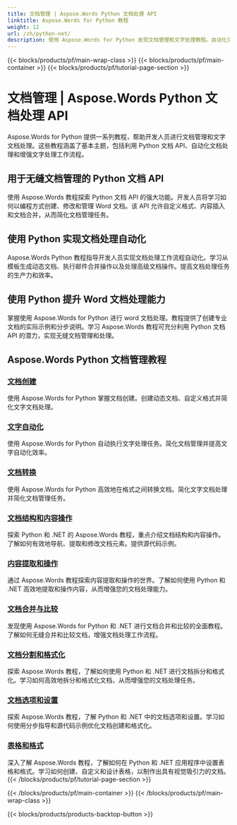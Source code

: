 ```yaml
---
title: 文档管理 | Aspose.Words Python 文档处理 API
linktitle: Aspose.Words for Python 教程
weight: 12
url: /zh/python-net/
description: 使用 Aspose.Words for Python 发现文档管理和文字处理教程。自动化文档处理、自定义格式并创建动态文档。
---
```


{{< blocks/products/pf/main-wrap-class >}}
{{< blocks/products/pf/main-container >}}
{{< blocks/products/pf/tutorial-page-section >}}

# 文档管理 | Aspose.Words Python 文档处理 API

Aspose.Words for Python 提供一系列教程，帮助开发人员进行文档管理和文字文档处理。这些教程涵盖了基本主题，包括利用 Python 文档 API、自动化文档处理和增强文字处理工作流程。

## 用于无缝文档管理的 Python 文档 API

使用 Aspose.Words 教程探索 Python 文档 API 的强大功能。开发人员将学习如何以编程方式创建、修改和管理 Word 文档。该 API 允许自定义格式、内容插入和文档合并，从而简化文档管理任务。

## 使用 Python 实现文档处理自动化

Aspose.Words Python 教程指导开发人员实现文档处理工作流程自动化。学习从模板生成动态文档、执行邮件合并操作以及处理高级文档操作。提高文档处理任务的生产力和效率。

## 使用 Python 提升 Word 文档处理能力

掌握使用 Aspose.Words for Python 进行 word 文档处理。教程提供了创建专业文档的实际示例和分步说明。学习 Aspose.Words 教程可充分利用 Python 文档 API 的潜力，实现无缝文档管理和处理。

## Aspose.Words Python 文档管理教程
### [文档创建](./document-creation/)
使用 Aspose.Words for Python 掌握文档创建。创建动态文档、自定义格式并简化文字文档处理。
### [文字自动化](./word-automation/)
使用 Aspose.Words for Python 自动执行文字处理任务。简化文档管理并提高文字自动化效率。
### [文档转换](./document-conversion/)
使用 Aspose.Words for Python 高效地在格式之间转换文档。简化文字文档处理并简化文档管理任务。 
### [文档结构和内容操作](./document-structure-and-content-manipulation/)
探索 Python 和 .NET 的 Aspose.Words 教程，重点介绍文档结构和内容操作。了解如何有效地导航、提取和修改文档元素。提供源代码示例。
### [内容提取和操作](./content-extraction-and-manipulation/)
通过 Aspose.Words 教程探索内容提取和操作的世界。了解如何使用 Python 和 .NET 高效地提取和操作内容，从而增强您的文档处理能力。
### [文档合并与比较](./document-combining-and-comparison/)
发现使用 Aspose.Words for Python 和 .NET 进行文档合并和比较的全面教程。了解如何无缝合并和比较文档，增强文档处理工作流程。
### [文档分割和格式化](./document-splitting-and-formatting/)
探索 Aspose.Words 教程，了解如何使用 Python 和 .NET 进行文档拆分和格式化。学习如何高效地拆分和格式化文档，从而增强您的文档处理任务。 
### [文档选项和设置](./document-options-and-settings/)
探索 Aspose.Words 教程，了解 Python 和 .NET 中的文档选项和设置。学习如何使用分步指导和源代码示例优化文档创建和格式化。
### [表格和格式](./tables-and-formatting/)
深入了解 Aspose.Words 教程，了解如何在 Python 和 .NET 应用程序中设置表格和格式。学习如何创建、自定义和设计表格，以制作出具有视觉吸引力的文档。 
{{< /blocks/products/pf/tutorial-page-section >}}

{{< /blocks/products/pf/main-container >}}
{{< /blocks/products/pf/main-wrap-class >}}

{{< blocks/products/products-backtop-button >}}
